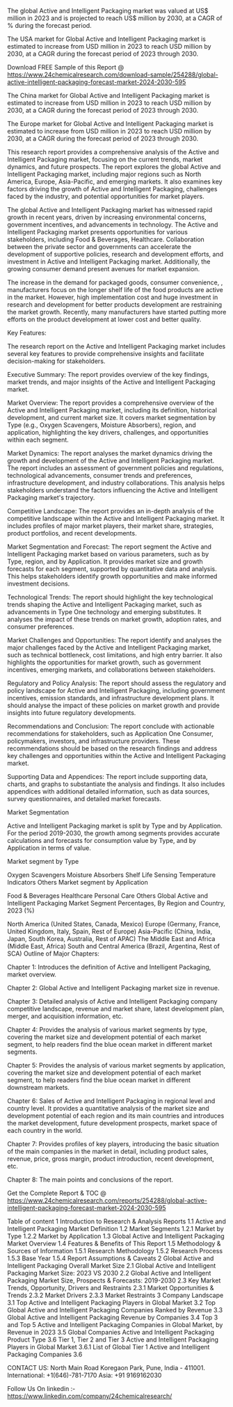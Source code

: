 The global Active and Intelligent Packaging market was valued at US$ million in 2023 and is projected to reach US$ million by 2030, at a CAGR of % during the forecast period.

The USA market for Global Active and Intelligent Packaging market is estimated to increase from USD million in 2023 to reach USD million by 2030, at a CAGR during the forecast period of 2023 through 2030.

Download FREE Sample of this Report @ https://www.24chemicalresearch.com/download-sample/254288/global-active-intelligent-packaging-forecast-market-2024-2030-595

The China market for Global Active and Intelligent Packaging market is estimated to increase from USD million in 2023 to reach USD million by 2030, at a CAGR during the forecast period of 2023 through 2030.

The Europe market for Global Active and Intelligent Packaging market is estimated to increase from USD million in 2023 to reach USD million by 2030, at a CAGR during the forecast period of 2023 through 2030.

This research report provides a comprehensive analysis of the Active and Intelligent Packaging market, focusing on the current trends, market dynamics, and future prospects. The report explores the global Active and Intelligent Packaging market, including major regions such as North America, Europe, Asia-Pacific, and emerging markets. It also examines key factors driving the growth of Active and Intelligent Packaging, challenges faced by the industry, and potential opportunities for market players.

The global Active and Intelligent Packaging market has witnessed rapid growth in recent years, driven by increasing environmental concerns, government incentives, and advancements in technology. The Active and Intelligent Packaging market presents opportunities for various stakeholders, including Food & Beverages, Healthcare. Collaboration between the private sector and governments can accelerate the development of supportive policies, research and development efforts, and investment in Active and Intelligent Packaging market. Additionally, the growing consumer demand present avenues for market expansion.

The increase in the demand for packaged goods, consumer convenience, , manufacturers focus on the longer shelf life of the food products are active in the market. However, high implementation cost and huge investment in research and development for better products development are restraining the market growth. Recently, many manufacturers have started putting more efforts on the product development at lower cost and better quality.

Key Features:

The research report on the Active and Intelligent Packaging market includes several key features to provide comprehensive insights and facilitate decision-making for stakeholders.

Executive Summary: The report provides overview of the key findings, market trends, and major insights of the Active and Intelligent Packaging market.

Market Overview: The report provides a comprehensive overview of the Active and Intelligent Packaging market, including its definition, historical development, and current market size. It covers market segmentation by Type (e.g., Oxygen Scavengers, Moisture Absorbers), region, and application, highlighting the key drivers, challenges, and opportunities within each segment.

Market Dynamics: The report analyses the market dynamics driving the growth and development of the Active and Intelligent Packaging market. The report includes an assessment of government policies and regulations, technological advancements, consumer trends and preferences, infrastructure development, and industry collaborations. This analysis helps stakeholders understand the factors influencing the Active and Intelligent Packaging market's trajectory.

Competitive Landscape: The report provides an in-depth analysis of the competitive landscape within the Active and Intelligent Packaging market. It includes profiles of major market players, their market share, strategies, product portfolios, and recent developments.

Market Segmentation and Forecast: The report segment the Active and Intelligent Packaging market based on various parameters, such as by Type, region, and by Application. It provides market size and growth forecasts for each segment, supported by quantitative data and analysis. This helps stakeholders identify growth opportunities and make informed investment decisions.

Technological Trends: The report should highlight the key technological trends shaping the Active and Intelligent Packaging market, such as advancements in Type One technology and emerging substitutes. It analyses the impact of these trends on market growth, adoption rates, and consumer preferences.

Market Challenges and Opportunities: The report identify and analyses the major challenges faced by the Active and Intelligent Packaging market, such as technical bottleneck, cost limitations, and high entry barrier. It also highlights the opportunities for market growth, such as government incentives, emerging markets, and collaborations between stakeholders.

Regulatory and Policy Analysis: The report should assess the regulatory and policy landscape for Active and Intelligent Packaging, including government incentives, emission standards, and infrastructure development plans. It should analyse the impact of these policies on market growth and provide insights into future regulatory developments.

Recommendations and Conclusion: The report conclude with actionable recommendations for stakeholders, such as Application One Consumer, policymakers, investors, and infrastructure providers. These recommendations should be based on the research findings and address key challenges and opportunities within the Active and Intelligent Packaging market.

Supporting Data and Appendices: The report include supporting data, charts, and graphs to substantiate the analysis and findings. It also includes appendices with additional detailed information, such as data sources, survey questionnaires, and detailed market forecasts.

Market Segmentation

Active and Intelligent Packaging market is split by Type and by Application. For the period 2019-2030, the growth among segments provides accurate calculations and forecasts for consumption value by Type, and by Application in terms of value.

Market segment by Type

Oxygen Scavengers
Moisture Absorbers
Shelf Life Sensing
Temperature Indicators
Others
Market segment by Application

Food & Beverages
Healthcare
Personal Care
Others
Global Active and Intelligent Packaging Market Segment Percentages, By Region and Country, 2023 (%)

North America (United States, Canada, Mexico)
Europe (Germany, France, United Kingdom, Italy, Spain, Rest of Europe)
Asia-Pacific (China, India, Japan, South Korea, Australia, Rest of APAC)
The Middle East and Africa (Middle East, Africa)
South and Central America (Brazil, Argentina, Rest of SCA)
Outline of Major Chapters:

Chapter 1: Introduces the definition of Active and Intelligent Packaging, market overview.

Chapter 2: Global Active and Intelligent Packaging market size in revenue.

Chapter 3: Detailed analysis of Active and Intelligent Packaging company competitive landscape, revenue and market share, latest development plan, merger, and acquisition information, etc.

Chapter 4: Provides the analysis of various market segments by type, covering the market size and development potential of each market segment, to help readers find the blue ocean market in different market segments.

Chapter 5: Provides the analysis of various market segments by application, covering the market size and development potential of each market segment, to help readers find the blue ocean market in different downstream markets.

Chapter 6: Sales of Active and Intelligent Packaging in regional level and country level. It provides a quantitative analysis of the market size and development potential of each region and its main countries and introduces the market development, future development prospects, market space of each country in the world.

Chapter 7: Provides profiles of key players, introducing the basic situation of the main companies in the market in detail, including product sales, revenue, price, gross margin, product introduction, recent development, etc.

Chapter 8: The main points and conclusions of the report.

Get the Complete Report & TOC @ https://www.24chemicalresearch.com/reports/254288/global-active-intelligent-packaging-forecast-market-2024-2030-595

Table of content
1 Introduction to Research & Analysis Reports
1.1 Active and Intelligent Packaging Market Definition
1.2 Market Segments
1.2.1 Market by Type
1.2.2 Market by Application
1.3 Global Active and Intelligent Packaging Market Overview
1.4 Features & Benefits of This Report
1.5 Methodology & Sources of Information
1.5.1 Research Methodology
1.5.2 Research Process
1.5.3 Base Year
1.5.4 Report Assumptions & Caveats
2 Global Active and Intelligent Packaging Overall Market Size
2.1 Global Active and Intelligent Packaging Market Size: 2023 VS 2030
2.2 Global Active and Intelligent Packaging Market Size, Prospects & Forecasts: 2019-2030
2.3 Key Market Trends, Opportunity, Drivers and Restraints
2.3.1 Market Opportunities & Trends
2.3.2 Market Drivers
2.3.3 Market Restraints
3 Company Landscape
3.1 Top Active and Intelligent Packaging Players in Global Market
3.2 Top Global Active and Intelligent Packaging Companies Ranked by Revenue
3.3 Global Active and Intelligent Packaging Revenue by Companies
3.4 Top 3 and Top 5 Active and Intelligent Packaging Companies in Global Market, by Revenue in 2023
3.5 Global Companies Active and Intelligent Packaging Product Type
3.6 Tier 1, Tier 2 and Tier 3 Active and Intelligent Packaging Players in Global Market
3.6.1 List of Global Tier 1 Active and Intelligent Packaging Companies
3.6

CONTACT US:
North Main Road Koregaon Park, Pune, India - 411001.
International: +1(646)-781-7170
Asia: +91 9169162030

Follow Us On linkedin :- https://www.linkedin.com/company/24chemicalresearch/
